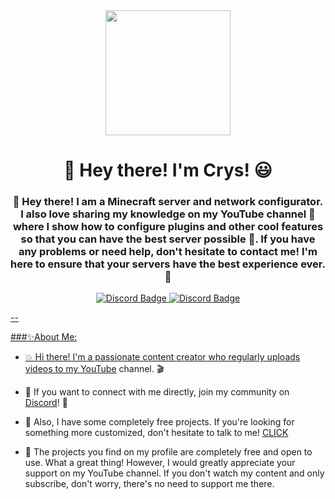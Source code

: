 <div id="header" align="center">
    <img src="[https://media0.giphy.com/media/r8GMmlV8qGrfZ3txfX/giphy.gif?cid=ecf05e47grjtwv0ei1hk5aw95sptqgt9c542zfke3huyh9yn&rid=giphy.gif&ct=g](https://media1.giphy.com/media/r8GMmlV8qGrfZ3txfX/giphy.gif)"
        width="200" />
    <h1 align="center">👋 Hey there! I'm Crys! 😃</h1>
    <h3 align="center">👋 Hey there! I am a Minecraft server and network configurator. I also love sharing my knowledge on my YouTube channel 🎥 where I show how to configure plugins and other cool features so that you can have the best server possible 🚀. If you have any problems or need help, don't hesitate to contact me! I'm here to ensure that your servers have the best experience ever. 💪
    </h3>
</div>

<div id="header" align="center">
    <a href="https://discord.gg/qqTzknbS45" target="_blank">
        <img src="https://img.shields.io/discord/1054259347426922586?logo=Discord&style=for-the-badge" alt="Discord Badge"
    </a>
    <a href="https://www.youtube.com/@Mr-Crys" target="_blank">
        <img src="https://img.shields.io/youtube/channel/subscribers/@Mr-Crys?logo=Youtube&style=social" alt="Discord Badge"
    </a>
</div>

--
        
###✨About Me:

- 💥 Hi there! I'm a passionate content creator who regularly uploads videos to my [YouTube](https://www.youtube.com/@Mr-Crys/featured) channel. 🎬
        
- 📱 If you want to connect with me directly, join my community on [Discord](https://discord.gg/qqTzknbS45)! 🤝
        
- 🎁 Also, I have some completely free projects. If you're looking for something more customized, don't hesitate to talk to me! [CLICK](https://discord.gg/qqTzknbS45)

- 📂 The projects you find on my profile are completely free and open to use. What a great thing! However, I would greatly appreciate your support on my YouTube channel. If you don't watch my content and only subscribe, don't worry, there's no need to support me there.
